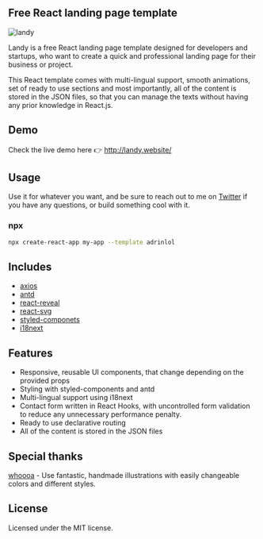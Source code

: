 ## Free React landing page template
![landy](https://user-images.githubusercontent.com/48876996/100373174-cd393880-3023-11eb-9fef-8acdf9733120.gif)

Landy is a free React landing page template designed for developers and startups, who want to create a quick and professional landing page for their business or project.

This React template comes with multi-lingual support, smooth animations, set of ready to use sections and most importantly, all of the content is stored in the JSON files, so that you can manage the texts without having any prior knowledge in React.js.

## Demo

Check the live demo here 👉️ http://landy.website/

## Usage

Use it for whatever you want, and be sure to reach out to me on [Twitter](https://twitter.com/Adrinlolx) if you have any questions, or build something cool with it.

### npx

```sh
npx create-react-app my-app --template adrinlol
```

## Includes

- [axios][axios]
- [antd][antd]
- [react-reveal][react-reveal]
- [react-svg][react-svg]
- [styled-componets][styled-componets]
- [i18next][i18next]

## Features

- Responsive, reusable UI components, that change depending on the provided props
- Styling with styled-components and antd
- Multi-lingual support using i18next
- Contact form written in React Hooks, with uncontrolled form validation to reduce any unnecessary performance penalty.
- Ready to use declarative routing
- All of the content is stored in the JSON files

## Special thanks

[whoooa][whoooa] - Use fantastic, handmade illustrations with easily changeable colors and different styles.

## License

Licensed under the MIT license.

<!-- prettier-ignore-start -->
[axios]: https://github.com/axios/axios
[antd]: https://github.com/ant-design/ant-design
[react-reveal]: https://github.com/rnosov/react-reveal
[react-svg]: https://www.npmjs.com/package/react-svg
[styled-componets]: https://github.com/styled-components/styled-components
[i18next]: https://github.com/i18next/i18next
[whoooa]: https://www.whoooa.rocks/

<!-- prettier-ignore-end -->
